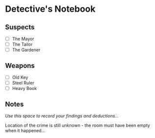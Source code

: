 # Detective's Notebook

## Suspects
- [ ] The Mayor
- [ ] The Tailor
- [ ] The Gardener

## Weapons
- [ ] Old Key
- [ ] Steel Ruler
- [ ] Heavy Book

## Notes
*Use this space to record your findings and deductions...*

Location of the crime is still unknown - the room must have been empty when it happened...
